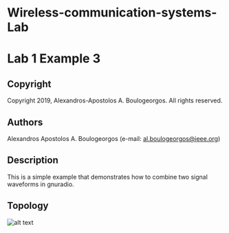 # Wireless-communication-systems-Lab
# Lab 1 Example 3

## Copyright
Copyright 2019, Alexandros-Apostolos A. Boulogeorgos. All rights reserved.

## Authors
Alexandros Apostolos A. Boulogeorgos (e-mail: al.boulogeorgos@ieee.org)

## Description  
This is a simple example that demonstrates how to combine two signal waveforms in gnuradio.

## Topology

![alt text](https://github.com/aboulogeorgos/Wireless-communication-systems-Lab/blob/master/Lab0/Example3/example3.grc.png?raw=true)

